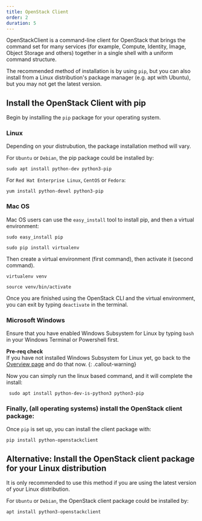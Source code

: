 ```yaml
---
title: OpenStack Client
order: 2
duration: 5
---
```


OpenStackClient is a command-line client for OpenStack that brings the command set for many services (for example, Compute, Identity, Image, Object Storage and others) together in a single shell with a uniform command structure.

The recommended method of installation is by using `pip`, but you can also install from a Linux distribution's package manager (e.g. apt with Ubuntu), but you may not get the latest version.


## Install the OpenStack Client with pip

Begin by installing the `pip` package for your operating system.

### Linux
Depending on your distrubution, the package installation method will vary.

For `Ubuntu` or `Debian`, the pip package could be installed by:
```
sudo apt install python-dev python3-pip
```

For `Red Hat Enterprise Linux`, `CentOS` or `Fedora`:
```
yum install python-devel python3-pip
```

### Mac OS
Mac OS users can use the `easy_install` tool to install pip, and then a virtual environment:

```
sudo easy_install pip
```
```
sudo pip install virtualenv
```
Then create a virtual environment (first command), then activate it (second command).
```
virtualenv venv
```
```
source venv/bin/activate
```
Once you are finished using the OpenStack CLI and the virtual environment, you can exit by typing `deactivate` in the terminal.

### Microsoft Windows
Ensure that you have enabled Windows Subsystem for Linux by typing `bash` in your Windows Terminal or Powershell first.

**Pre-req check**  
If you have not installed Windows Subsystem for Linux yet, go back to the [Overview page]({{sitebase.url}}/openstack-cli/01-overview) and do that now.
{: .callout-warning}

Now you can simply run the linux based command, and it will complete the install:

```
 sudo apt install python-dev-is-python3 python3-pip
```

### Finally, (all operating systems) install the OpenStack client package:
Once `pip` is set up, you can install the client package with:
```
pip install python-openstackclient
```

## Alternative: Install the OpenStack client package for your Linux distribution
It is only recommended to use this method if you are using the latest version
of your Linux distribution.

For `Ubuntu` or `Debian`, the OpenStack client package could be installed by:
```
apt install python3-openstackclient
```
